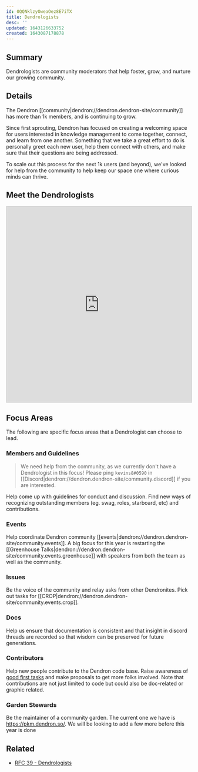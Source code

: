```yaml
---
id: 0QQNklzyOweaOez8E7iTX
title: Dendrologists
desc: ''
updated: 1643126633752
created: 1643087178878
---
```


## Summary

Dendrologists are community moderators that help foster, grow, and nurture our growing community.

## Details

The Dendron [[community|dendron://dendron.dendron-site/community]] has more than 1k members, and is continuing to grow. 

Since first sprouting, Dendron has focused on creating a welcoming space for users interested in knowledge management to come together, connect, and learn from one another.
Something that we take a great effort to do is personally greet each new user, help them connect with others, and make sure that their questions are being addressed.

To scale out this process for the next 1k users (and beyond), we've looked for help from the community to help keep our space one where curious minds can thrive. 

## Meet the Dendrologists

<iframe class="airtable-embed" src="https://airtable.com/embed/shrVE68b6WIA6xkjA?backgroundColor=purple&viewControls=on" frameborder="0" onmousewheel="" width="100%" height="533" style="background: transparent; border: 1px solid #ccc;"></iframe>

## Focus Areas

The following are specific focus areas that a Dendrologist can choose to lead. 

### Members and Guidelines

> We need help from the community, as we currently don't have a Dendrologist in this focus! Please ping `kevins8#0590` in [[Discord|dendron://dendron.dendron-site/community.discord]] if you are interested. 

Help come up with guidelines for conduct and discussion. Find new ways of recognizing outstanding members (eg. swag, roles, starboard, etc) and contributions. 

### Events

Help coordinate Dendron community [[events|dendron://dendron.dendron-site/community.events]].
A big focus for this year is restarting the [[Greenhouse Talks|dendron://dendron.dendron-site/community.events.greenhouse]] with speakers from both the team as well as the community. 

### Issues

Be the voice of the community and relay asks from other Dendronites. Pick out tasks for [[CROP|dendron://dendron.dendron-site/community.events.crop]].

### Docs

Help us ensure that documentation is consistent and that insight in discord threads are recorded so that wisdom can be preserved for future generations.

### Contributors

Help new people contribute to the Dendron code base. Raise awareness of [good first tasks](https://github.com/dendronhq/dendron/labels/size.small) and make proposals to get more folks involved.
Note that contributions are not just limited to code but could also be doc-related or graphic related.

### Garden Stewards

Be the maintainer of a community garden. The current one we have is https://pkm.dendron.so/.
We will be looking to add a few more before this year is done

## Related

- [RFC 39 - Dendrologists](https://docs.dendron.so/notes/kN01TwMOtGjaewNnm8QHW/)